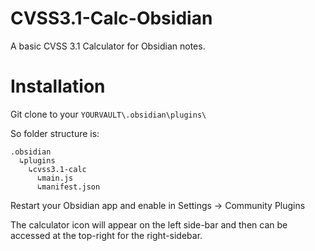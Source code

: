 # CVSS3.1-Calc-Obsidian
A basic CVSS 3.1 Calculator for Obsidian notes.

# Installation

Git clone to your `YOURVAULT\.obsidian\plugins\`

So folder structure is:

```
.obsidian
  ↳plugins
    ↳cvss3.1-calc
      ↳main.js
      ↳manifest.json
```

Restart your Obsidian app and enable in Settings -> Community Plugins

The calculator icon will appear on the left side-bar and then can be accessed at the top-right for the right-sidebar.


